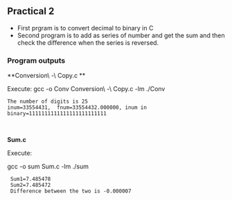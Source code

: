 ## Practical 2

- First prgram is to convert decimal to binary in C
- Second program is to add as series of number and get the sum and then check the difference when the series is reversed.


### Program outputs

**Conversion\ -\ Copy.c **

Execute: 
gcc -o Conv Conversion\ -\ Copy.c -lm
./Conv

```Shell
The number of digits is 25
inum=33554431,  fnum=33554432.000000, inum in binary=1111111111111111111111111
```

<br>

**Sum.c**

Execute:

gcc -o sum Sum.c -lm
./sum

```Shell
 Sum1=7.485478
 Sum2=7.485472
 Difference between the two is -0.000007
```
